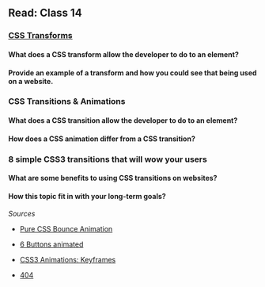 ## Read: Class 14

### [CSS Transforms](http://learn.shayhowe.com/advanced-html-css/css-transforms/)

#### What does a CSS transform allow the developer to do to an element?

#### Provide an example of a transform and how you could see that being used on a website.

### CSS Transitions & Animations

#### What does a CSS transition allow the developer to do to an element?

#### How does a CSS animation differ from a CSS transition?

### 8 simple CSS3 transitions that will wow your users

#### What are some benefits to using CSS transitions on websites?

#### How this topic fit in with your long-term goals?

*Sources*

- [Pure CSS Bounce Animation](http://codepen.io/dp_lewis/pen/gCfBv)

- [6 Buttons animated](http://codepen.io/retyui/pen/ByoaXV)

- [CSS3 Animations: Keyframes](http://codepen.io/akshaychauhan/pen/oAfae)

- [404](http://codepen.io/kieranfivestars/pen/MYdQxX)
